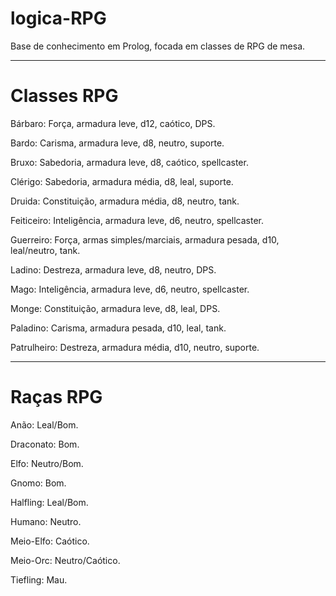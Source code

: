 # logica-RPG
Base de conhecimento em Prolog, focada em classes de RPG de mesa.

------------------------------------------------------------------

# Classes RPG

Bárbaro: Força,  armadura leve, d12, caótico, DPS.

Bardo: Carisma, armadura leve, d8, neutro, suporte.

Bruxo: Sabedoria, armadura leve, d8, caótico, spellcaster.

Clérigo: Sabedoria, armadura média, d8, leal, suporte.

Druida: Constituição, armadura média, d8, neutro, tank.

Feiticeiro: Inteligência, armadura leve, d6, neutro, spellcaster.

Guerreiro: Força, armas simples/marciais, armadura pesada, d10, leal/neutro, tank.

Ladino: Destreza, armadura leve, d8, neutro, DPS.

Mago: Inteligência, armadura leve, d6, neutro, spellcaster.

Monge: Constituição, armadura leve, d8, leal, DPS.

Paladino: Carisma, armadura pesada, d10, leal, tank.

Patrulheiro: Destreza, armadura média, d10, neutro, suporte.

------------------------------------------------------------------

# Raças RPG

Anão: Leal/Bom.

Draconato: Bom.

Elfo: Neutro/Bom.

Gnomo: Bom.

Halfling: Leal/Bom.

Humano: Neutro.

Meio-Elfo: Caótico.

Meio-Orc: Neutro/Caótico.

Tiefling: Mau.
